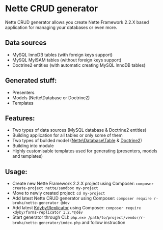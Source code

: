 Nette CRUD generator
==============
Nette CRUD generator allows you create Nette Framework 2.2.X based application for managing your databases or even more.

Data sources
--------------
- MySQL InnoDB tables (with foreign keys support)
- MySQL MyISAM tables (without foreign keys support)
- Doctrine2 entities (with automatic creating MySQL InnoDB tables)

Generated stuff:
--------------
- Presenters
- Models (Nette\Database or Doctrine2)
- Templates

Features:
--------------
- Two types of data sources (MySQL database & Doctrine2 entities)
- Building application for all tables or only some of them
- Two types of builded model ([Nette\Database\Table](https://github.com/nette/database) & [Doctrine2](https://github.com/doctrine/doctrine2))
- Building into module
- Highly customisable templates used for generating (presenters, models and templates)

Usage:
--------------
- Create new Nette Framework 2.2.X project using Composer: `composer create-project nette/sandbox my-project`
- Move to newly created project: `cd my-project`
- Add latest Nette CRUD generator using Composer: `composer require r-bruha/nette-generator @dev`
- Add latest [Kdyby\Replicator](https://github.com/Kdyby/Replicator) using Composer: `composer require kdyby/forms-replicator 1.2.*@dev`
- Start generator through CLI: `php.exe /path/to/project/vendor/r-bruha/nette-generator/index.php` and follow instruction